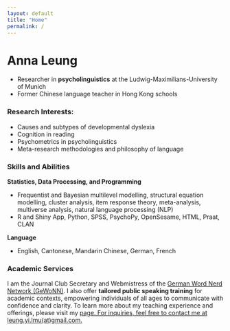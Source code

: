 ```yaml
---
layout: default
title: "Home"
permalink: /
---
```


# Anna Leung
- Researcher in **psycholinguistics** at the Ludwig-Maximilians-University of Munich
- Former Chinese language teacher in Hong Kong schools

### Research Interests:
- Causes and subtypes of developmental dyslexia
- Cognition in reading
- Psychometrics in psycholinguistics
- Meta-research methodologies and philosophy of language

### Skills and Abilities
**Statistics, Data Processing, and Programming**
- Frequentist and Bayesian multilevel modelling, structural equation modelling, cluster analysis, item response theory, meta-analysis, multiverse analysis, natural language processing (NLP)
- R and Shiny App, Python, SPSS, PsychoPy, OpenSesame, HTML, Praat, CLAN

**Language**
- English, Cantonese, Mandarin Chinese, German, French

### Academic Services
I am the Journal Club Secretary and Webmistress of the [German Word Nerd Network (GeWoNN)](https://sites.google.com/view/gewonn/home). I also offer **tailored public speaking training** for academic contexts, empowering individuals of all ages to communicate with confidence and clarity. To learn more about my teaching experience and offerings, please visit my <a href="https://msleungyi.github.io/mywebsite/teaching/">page. For inquiries, feel free to contact me at leung.yi.lmu(at)gmail.com.
